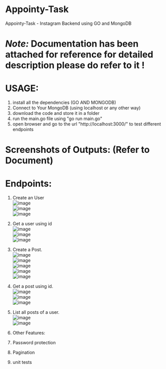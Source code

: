 # Appointy-Task
Appointy-Task - Instagram Backend using GO and MongoDB 

# *Note:* Documentation has been attached for reference for detailed description please do refer to it !

# USAGE:
1. install all the dependencies (GO AND MONGODB)
2. Connect to Your MongoDB (using localhost or any other way)
3. download the code and store it in a folder
4. run the main.go file using "go run main.go"
5. open browser and go to the url "http://localhost:3000/" to test different endpoints 

# Screenshots of Outputs: (Refer to Document)

# Endpoints:
1. Create an User  <br />
![image](https://user-images.githubusercontent.com/68018354/136670468-40a2b31c-42a7-4ea6-b894-2ccff3653fd1.png) <br />
![image](https://user-images.githubusercontent.com/68018354/136670471-b1873d77-7f03-4f39-a937-293fdd4bea45.png) <br />
![image](https://user-images.githubusercontent.com/68018354/136670473-9cac8b47-313a-4d54-a74a-6c160ee8d4a7.png) <br />

2. Get a user using id <br />
![image](https://user-images.githubusercontent.com/68018354/136670477-01f89116-5d1c-4f4c-a192-9782130d5687.png) <br />
![image](https://user-images.githubusercontent.com/68018354/136670485-1277a1a9-776f-47dc-bda7-79454c83f3e6.png) <br />
![image](https://user-images.githubusercontent.com/68018354/136670488-a0c00de0-b9dc-4679-b755-2f0297c408c4.png) <br />

3. Create a Post.<br />
![image](https://user-images.githubusercontent.com/68018354/136670519-3f0bf88e-fc17-441e-b11c-c2d7b72d1470.png)<br />
![image](https://user-images.githubusercontent.com/68018354/136670523-c153199b-1753-4dc1-9e58-5ae1d8fde3a3.png)<br />
![image](https://user-images.githubusercontent.com/68018354/136670528-a26f1ac4-4c0c-4dd7-9704-71e86fb2eff9.png)<br />
![image](https://user-images.githubusercontent.com/68018354/136670533-712ebd53-291f-4142-8e4d-10ff0274324e.png)<br />
![image](https://user-images.githubusercontent.com/68018354/136670534-a0aef47f-efbc-41ea-a1bd-84d4cf4c01d7.png)<br />

4. Get a post using id.<br />
![image](https://user-images.githubusercontent.com/68018354/136670537-80cc8af5-104a-4344-9a04-8f76613446cc.png)<br />
![image](https://user-images.githubusercontent.com/68018354/136670542-3f18cb7e-bbf9-430b-86fb-145a9a3c4ebf.png)<br />
![image](https://user-images.githubusercontent.com/68018354/136670546-d74dba97-dc0b-4b60-8dfe-d7a6b489a049.png)<br />

5. List all posts of a user.<br />
![image](https://user-images.githubusercontent.com/68018354/136670561-3495520f-f093-4492-8cb9-71285e711646.png)<br />
![image](https://user-images.githubusercontent.com/68018354/136670569-ed8af6c3-2a92-4b1e-abc1-c944ae61130f.png)<br />


6. Other Features:
1. Password protection
2. Pagination
3. unit tests


